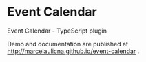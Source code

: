 # Event Calendar
Event Calendar - TypeScript plugin

Demo and documentation are published at http://marcelaulicna.github.io/event-calendar .
